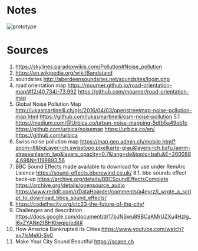 # Notes
![prototype](/img/map_digital_sound.png)


# Sources
1. https://skylines.paradoxwikis.com/Pollution#Noise_pollution
2. https://en.wikipedia.org/wiki/Bandstand
3. soundsites http://aberdeensoundsites.net/soundsites/login.php
4. road orientation map https://mourner.github.io/road-orientation-map/#12/40.734/-73.992 https://github.com/mourner/road-orientation-map
5. Global Noise Pollution Map http://lukasmartinelli.ch/gis/2016/04/03/openstreetmap-noise-pollution-map.html https://github.com/lukasmartinelli/osm-noise-pollution
  5.1 https://medium.com/@Urbica.co/urban-noise-mapping-5dfb5a49eb1c https://github.com/urbica/noisemap https://urbica.co/en/ https://github.com/urbica 
7. Swiss noise pollution map https://map.geo.admin.ch/mobile.html?zoom=8&bgLayer=ch.swisstopo.pixelkarte-grau&layers=ch.bafu.laerm-strassenlaerm_tag&layers_opacity=0.7&lang=de&topic=bafu&E=2600884.69&N=1199893.56
8. BBC Sound Effects made available to download for use under RemArc Licence https://sound-effects.bbcrewind.co.uk/ 
  8.1. bbc sounds effect back-up https://archive.org/details/BBCSoundEffectsComplete https://archive.org/details/opensource_audio https://www.reddit.com/r/DataHoarder/comments/a4eyrz/i_wrote_a_script_to_download_bbcs_sound_effects/
10. https://codethecity.org/ctc23-the-future-of-the-city/
11. Challenges and describtion https://docs.google.com/document/d/17bJNSwu89BCaKMrUZXu4HzIg_l6xZYANn2tBHKtwqjo/edit#
12. How America Bankrupted its Cities https://www.youtube.com/watch?v=7IsMeKl-Sv0 
13. Make Your City Sound Beautiful https://scape.ch 


